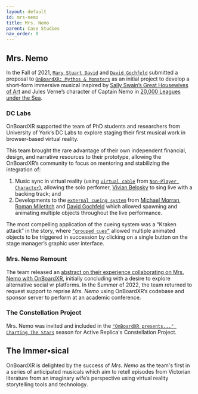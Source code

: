 ```yaml
---
layout: default
id: mrs-nemo
title: Mrs. Nemo
parent: Case Studies
nav_order: 8
---
```


## Mrs. Nemo

In the Fall of 2021, [`Mary Stuart David`](./mrs-nemo.md) and [`David Gochfeld`](./jettison.md) submitted a proposal to [`OnBoardXR: Mythos & Monsters`](./obxr-mythos-monsters.md) as an initial project to develop a short-form immersive musical inspired by [Sally Swain’s Great Housewives of Art](https://www.amazon.co.uk/Great-Housewives-Art-Sally-Swain/dp/0586205306) and Jules Verne’s character of Captain Nemo in [20,000 Leagues under the Sea](https://en.wikipedia.org/wiki/Twenty_Thousand_Leagues_Under_the_Seas).

### DC Labs
OnBoardXR supported the team of PhD students and researchers from University of York’s DC Labs to explore staging their first musical work in browser-based virtual reality.

This team brought the rare advantage of their own independent financial, design, and narrative resources to their prototype, allowing the OnBoardXR’s community to focus on mentoring and stabilizing the integration of:
1. Music sync in virtual reality (using [`virtual cable`](./glossary-virtual-cable.md) from [`Non-Player Character`](./non-player-character.md)), allowing the solo perfomer, [Vivian Belosky](./mrs-nemo.md) to sing live with a backing track; and 
2. Developments to the [`external cueing system`](./cue-system.md) from [Michael Morran](./michael-morran.md), [Roman Miletitch](./jettison.md) and [David Gochfeld](./jettison.md) which allowed spawning and animating multiple objects throughout the live performance. 

The most compelling application of the cueing system was a “Kraken attack” in the story, where [`“grouped cues”`](./glossary-group-cues.md) allowed multiple animated objects to be triggered in succession by clicking on a single button on the stage manager’s graphic user interface.

### Mrs. Nemo Remount
The team released an [abstract on their experience collaborating on Mrs. Nemo with OnBoardXR](https://thewritingplatform.com/2022/05/the-making-of-an-immersical/), initially concluding with a desire to explore alternative social vr platforms. In the Summer of 2022, the team returned to request support to reprise *Mrs. Nemo* using OnBoardXR’s codebase and sponsor server to perform at an academic conference. 

### The Constellation Project
Mrs. Nemo was invited and included in the [`"OnBoardXR presents..." Charting The Stars`](./obxr-charting-stars.md) season for Active Replica's Constellation Project. 

## The Immer•sical
OnBoardXR is delighted by the success of *Mrs. Nemo* as the team's first in a series of anticipated musicals which aim to retell episodes from Victorian literature from an imaginary wife’s perspective using virtual reality storytelling tools and technology.
